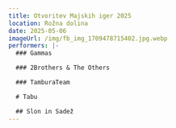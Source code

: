 ```yaml
---
title: Otvoritev Majskih iger 2025
location: Rožna dolina
date: 2025-05-06
imageUrl: /img/fb_img_1709478715402.jpg.webp
performers: |-
  ### Gammas

  ### 2Brothers & The Others

  ### TamburaTeam

  # Tabu

  ## Slon in Sadež
---
```

